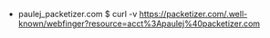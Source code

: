 - paulej_packetizer.com
  $ curl -v https://packetizer.com/.well-known/webfinger?resource=acct%3Apaulej%40packetizer.com
